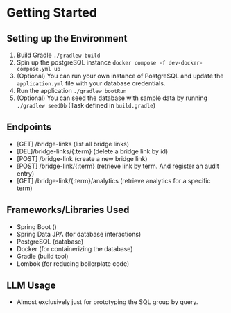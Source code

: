 # Getting Started

## Setting up the Environment
1. Build Gradle `./gradlew build`
2. Spin up the postgreSQL instance  `docker compose -f dev-docker-compose.yml up`
3. (Optional) You can run your own instance of PostgreSQL and update the `application.yml` file with your database credentials.
4. Run the application `./gradlew bootRun`
5. (Optional) You can seed the database with sample data by running `./gradlew seedDb` (Task defined in `build.gradle`)

## Endpoints
- [GET] /bridge-links (list all bridge links)
- [DEL]/bridge-links/{:term} (delete a bridge link by id)
- [POST] /bridge-link (create a new bridge link)
- [POST] /bridge-link/{:term} (retrieve link by term. And register an audit entry)
- [GET] /bridge-link/{:term}/analytics (retrieve analytics for a specific term)

## Frameworks/Libraries Used
- Spring Boot ()
- Spring Data JPA (for database interactions)
- PostgreSQL (database)
- Docker (for containerizing the database)
- Gradle (build tool)
- Lombok (for reducing boilerplate code)

## LLM Usage
- Almost exclusively just for prototyping the SQL group by query.